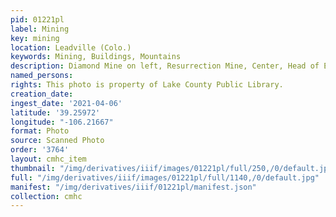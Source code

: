 ```yaml
---
pid: 01221pl
label: Mining
key: mining
location: Leadville (Colo.)
keywords: Mining, Buildings, Mountains
description: Diamond Mine on left, Resurrection Mine, Center, Head of Evans Gulch
named_persons: 
rights: This photo is property of Lake County Public Library.
creation_date: 
ingest_date: '2021-04-06'
latitude: '39.25972'
longitude: "-106.21667"
format: Photo
source: Scanned Photo
order: '3764'
layout: cmhc_item
thumbnail: "/img/derivatives/iiif/images/01221pl/full/250,/0/default.jpg"
full: "/img/derivatives/iiif/images/01221pl/full/1140,/0/default.jpg"
manifest: "/img/derivatives/iiif/01221pl/manifest.json"
collection: cmhc
---
```

